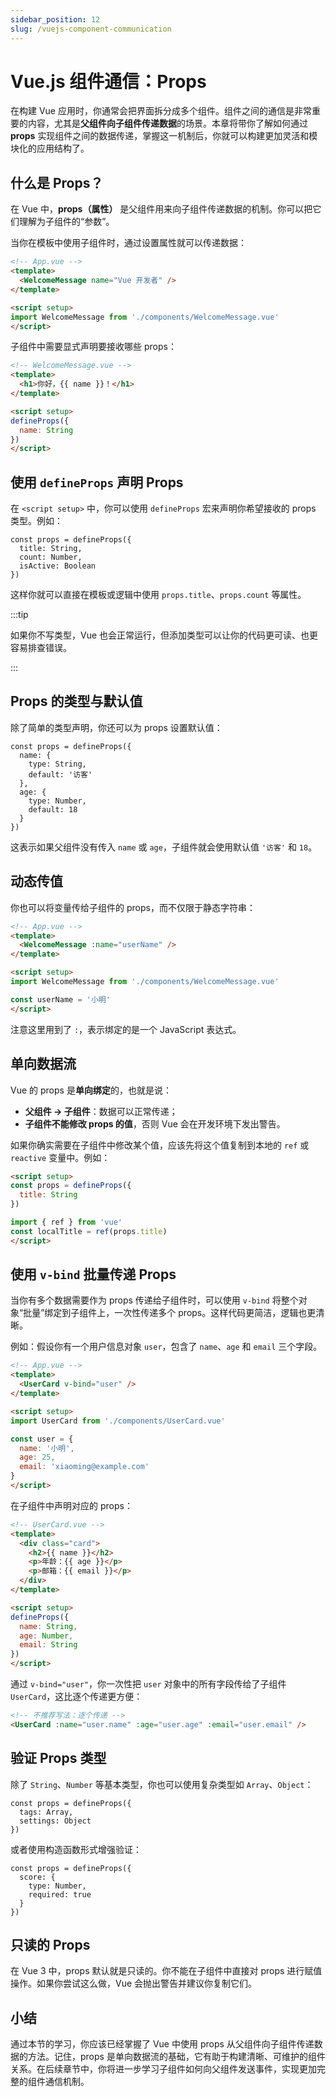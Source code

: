 ```yaml
---
sidebar_position: 12
slug: /vuejs-component-communication
---
```


# Vue.js 组件通信：Props

在构建 Vue 应用时，你通常会把界面拆分成多个组件。组件之间的通信是非常重要的内容，尤其是**父组件向子组件传递数据**的场景。本章将带你了解如何通过 **props** 实现组件之间的数据传递，掌握这一机制后，你就可以构建更加灵活和模块化的应用结构了。



## 什么是 Props？

在 Vue 中，**props（属性）** 是父组件用来向子组件传递数据的机制。你可以把它们理解为子组件的“参数”。

当你在模板中使用子组件时，通过设置属性就可以传递数据：

```html showLineNumbers title="父组件 App.vue"
<!-- App.vue -->
<template>
  <WelcomeMessage name="Vue 开发者" />
</template>

<script setup>
import WelcomeMessage from './components/WelcomeMessage.vue'
</script>
```

子组件中需要显式声明要接收哪些 props：

```html showLineNumbers title="子组件 WelcomeMessage.vue"
<!-- WelcomeMessage.vue -->
<template>
  <h1>你好，{{ name }}！</h1>
</template>

<script setup>
defineProps({
  name: String
})
</script>
```



## 使用 `defineProps` 声明 Props

在 `<script setup>` 中，你可以使用 `defineProps` 宏来声明你希望接收的 props 类型。例如：

```tsx showLineNumbers
const props = defineProps({
  title: String,
  count: Number,
  isActive: Boolean
})
```

这样你就可以直接在模板或逻辑中使用 `props.title`、`props.count` 等属性。

:::tip

如果你不写类型，Vue 也会正常运行，但添加类型可以让你的代码更可读、也更容易排查错误。

:::



## Props 的类型与默认值

除了简单的类型声明，你还可以为 props 设置默认值：

```tsx showLineNumbers
const props = defineProps({
  name: {
    type: String,
    default: '访客'
  },
  age: {
    type: Number,
    default: 18
  }
})
```

这表示如果父组件没有传入 `name` 或 `age`，子组件就会使用默认值 `'访客'` 和 `18`。



## 动态传值

你也可以将变量传给子组件的 props，而不仅限于静态字符串：

```html showLineNumbers title="App.vue"
<!-- App.vue -->
<template>
  <WelcomeMessage :name="userName" />
</template>

<script setup>
import WelcomeMessage from './components/WelcomeMessage.vue'

const userName = '小明'
</script>
```

注意这里用到了 `:`，表示绑定的是一个 JavaScript 表达式。



## 单向数据流

Vue 的 props 是**单向绑定**的，也就是说：

- **父组件 → 子组件**：数据可以正常传递；
- **子组件不能修改 props 的值**，否则 Vue 会在开发环境下发出警告。

如果你确实需要在子组件中修改某个值，应该先将这个值复制到本地的 `ref` 或 `reactive` 变量中。例如：

```html showLineNumbers
<script setup>
const props = defineProps({
  title: String
})

import { ref } from 'vue'
const localTitle = ref(props.title)
</script>
```



## 使用 `v-bind` 批量传递 Props

当你有多个数据需要作为 props 传递给子组件时，可以使用 `v-bind` 将整个对象“批量”绑定到子组件上，一次性传递多个 props。这样代码更简洁，逻辑也更清晰。

例如：假设你有一个用户信息对象 `user`，包含了 `name`、`age` 和 `email` 三个字段。

```html showLineNumbers title="App.vue"
<!-- App.vue -->
<template>
  <UserCard v-bind="user" />
</template>

<script setup>
import UserCard from './components/UserCard.vue'

const user = {
  name: '小明',
  age: 25,
  email: 'xiaoming@example.com'
}
</script>
```

在子组件中声明对应的 props：

```html showLineNumbers title="UserCard.vue"
<!-- UserCard.vue -->
<template>
  <div class="card">
    <h2>{{ name }}</h2>
    <p>年龄：{{ age }}</p>
    <p>邮箱：{{ email }}</p>
  </div>
</template>

<script setup>
defineProps({
  name: String,
  age: Number,
  email: String
})
</script>
```

通过 `v-bind="user"`，你一次性把 `user` 对象中的所有字段传给了子组件 `UserCard`，这比逐个传递更方便：

```html showLineNumbers
<!-- 不推荐写法：逐个传递 -->
<UserCard :name="user.name" :age="user.age" :email="user.email" />
```



## 验证 Props 类型

除了 `String`、`Number` 等基本类型，你也可以使用复杂类型如 `Array`、`Object`：

```tsx showLineNumbers
const props = defineProps({
  tags: Array,
  settings: Object
})
```

或者使用构造函数形式增强验证：

```tsx showLineNumbers
const props = defineProps({
  score: {
    type: Number,
    required: true
  }
})
```



## 只读的 Props

在 Vue 3 中，props 默认就是只读的。你不能在子组件中直接对 props 进行赋值操作。如果你尝试这么做，Vue 会抛出警告并建议你复制它们。



## 小结

通过本节的学习，你应该已经掌握了 Vue 中使用 props 从父组件向子组件传递数据的方法。记住，props 是单向数据流的基础，它有助于构建清晰、可维护的组件关系。在后续章节中，你将进一步学习子组件如何向父组件发送事件，实现更加完整的组件通信机制。
